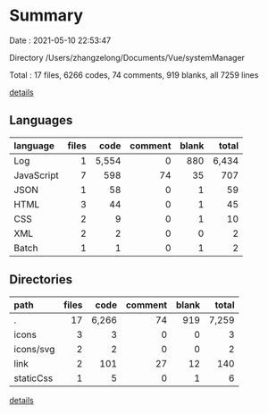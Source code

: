# Summary

Date : 2021-05-10 22:53:47

Directory /Users/zhangzelong/Documents/Vue/systemManager

Total : 17 files,  6266 codes, 74 comments, 919 blanks, all 7259 lines

[details](details.md)

## Languages
| language | files | code | comment | blank | total |
| :--- | ---: | ---: | ---: | ---: | ---: |
| Log | 1 | 5,554 | 0 | 880 | 6,434 |
| JavaScript | 7 | 598 | 74 | 35 | 707 |
| JSON | 1 | 58 | 0 | 1 | 59 |
| HTML | 3 | 44 | 0 | 1 | 45 |
| CSS | 2 | 9 | 0 | 1 | 10 |
| XML | 2 | 2 | 0 | 0 | 2 |
| Batch | 1 | 1 | 0 | 1 | 2 |

## Directories
| path | files | code | comment | blank | total |
| :--- | ---: | ---: | ---: | ---: | ---: |
| . | 17 | 6,266 | 74 | 919 | 7,259 |
| icons | 3 | 3 | 0 | 0 | 3 |
| icons/svg | 2 | 2 | 0 | 0 | 2 |
| link | 2 | 101 | 27 | 12 | 140 |
| staticCss | 1 | 5 | 0 | 1 | 6 |

[details](details.md)
